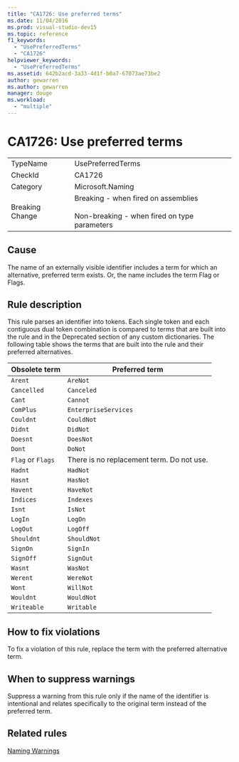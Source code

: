```yaml
---
title: "CA1726: Use preferred terms"
ms.date: 11/04/2016
ms.prod: visual-studio-dev15
ms.topic: reference
f1_keywords:
  - "UsePreferredTerms"
  - "CA1726"
helpviewer_keywords:
  - "UsePreferredTerms"
ms.assetid: 642b2acd-3a33-4d1f-b0a7-67073ae73be2
author: gewarren
ms.author: gewarren
manager: douge
ms.workload:
  - "multiple"
---
```

# CA1726: Use preferred terms

|||
|-|-|
|TypeName|UsePreferredTerms|
|CheckId|CA1726|
|Category|Microsoft.Naming|
|Breaking Change|Breaking - when fired on assemblies<br /><br /> Non-breaking - when fired on type parameters|

## Cause

The name of an externally visible identifier includes a term for which an alternative, preferred term exists. Or, the name includes the term Flag or Flags.

## Rule description

This rule parses an identifier into tokens. Each single token and each contiguous dual token combination is compared to terms that are built into the rule and in the Deprecated section of any custom dictionaries. The following table shows the terms that are built into the rule and their preferred alternatives.

|Obsolete term|Preferred term|
|-------------------|--------------------|
|`Arent`|`AreNot`|
|`Cancelled`|`Canceled`|
|`Cant`|`Cannot`|
|`ComPlus`|`EnterpriseServices`|
|`Couldnt`|`CouldNot`|
|`Didnt`|`DidNot`|
|`Doesnt`|`DoesNot`|
|`Dont`|`DoNot`|
|`Flag` or `Flags`|There is no replacement term. Do not use.|
|`Hadnt`|`HadNot`|
|`Hasnt`|`HasNot`|
|`Havent`|`HaveNot`|
|`Indices`|`Indexes`|
|`Isnt`|`IsNot`|
|`LogIn`|`LogOn`|
|`LogOut`|`LogOff`|
|`Shouldnt`|`ShouldNot`|
|`SignOn`|`SignIn`|
|`SignOff`|`SignOut`|
|`Wasnt`|`WasNot`|
|`Werent`|`WereNot`|
|`Wont`|`WillNot`|
|`Wouldnt`|`WouldNot`|
|`Writeable`|`Writable`|

## How to fix violations
 To fix a violation of this rule, replace the term with the preferred alternative term.

## When to suppress warnings
 Suppress a warning from this rule only if the name of the identifier is intentional and relates specifically to the original term instead of the preferred term.

## Related rules
 [Naming Warnings](../code-quality/naming-warnings.md)
